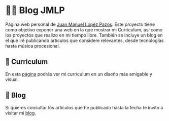 # 👨‍💻 Blog JMLP

Página web personal de [Juan Manuel López Pazos](http://www.juanmanuellopezpazos.es). Este proyecto tiene como objetivo exponer una web en la que mostrar mi Curriculum, así como los proyectos que realizo en mi tiempo libre. También se incluye un blog en el que iré publicando artículos que considere relevantes, desde tecnologías hasta música procesional.

## 📑 Curriculum

En esta [página](http://www.juanmanuellopezpazos.es/curriculum) podrás ver mi currículum en un diseño más amigable y visual.

## 📝 Blog

Si quieres consultar los artículos que he publicado hasta la fecha te invito a visitar mi [blog](http://www.juanmanuellopezpazos.es/blog).

